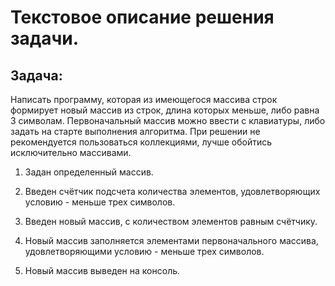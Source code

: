 # Текстовое описание решения задачи.


## Задача:

 Написать программу, которая из имеющегося массива строк формирует новый массив из строк, длина которых меньше, либо равна 3 символам. Первоначальный массив можно ввести с клавиатуры, либо задать на старте выполнения алгоритма. При решении не рекомендуется пользоваться коллекциями, лучше обойтись исключительно массивами.

1. Задан определенный массив.

2. Введен счётчик подсчета количества элементов, удовлетворяющих условию - меньше трех символов.

3. Введен новый массив, с количеством элементов равным счётчику.

4. Новый массив заполняется элементами первоначального массива, удовлетворяющими условию - меньше трех символов.

4. Новый массив выведен на консоль.


